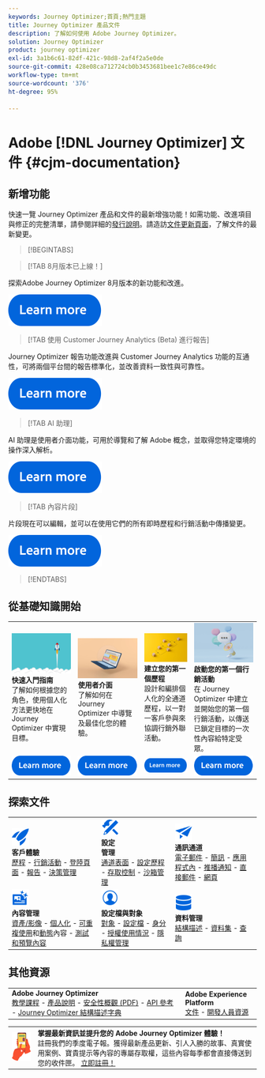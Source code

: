 ```yaml
---
keywords: Journey Optimizer;首頁;熱門主題
title: Journey Optimizer 產品文件
description: 了解如何使用 Adobe Journey Optimizer。
solution: Journey Optimizer
product: journey optimizer
exl-id: 3a1b6c61-82df-421c-98d8-2af4f2a5e0de
source-git-commit: 428e08ca712724cb0b3453681bee1c7e86ce49dc
workflow-type: tm+mt
source-wordcount: '376'
ht-degree: 95%

---
```


# Adobe [!DNL Journey Optimizer] 文件 {#cjm-documentation}

## 新增功能

快速一覽 Journey Optimizer 產品和文件的最新增強功能！如需功能、改進項目與修正的完整清單，請參閱詳細的[發行說明](using/rn/release-notes.md)。請造訪[文件更新頁面](using/rn/documentation-updates.md)，了解文件的最新變更。

>[!BEGINTABS]

>[!TAB 8月版本已上線！]

探索Adobe Journey Optimizer 8月版本的新功能和改進。

[![了解更多](using/assets/do-not-localize/learn-more-button.svg)](using/rn/release-notes.md)

>[!TAB 使用 Customer Journey Analytics (Beta) 進行報告]

Journey Optimizer 報告功能改進與 Customer Journey Analytics 功能的互通性，可將兩個平台間的報告標準化，並改善資料一致性與可靠性。

[![了解更多](using/assets/do-not-localize/learn-more-button.svg)](using/reports/cja-ajo.md)

>[!TAB AI 助理]

AI 助理是使用者介面功能，可用於導覽和了解 Adobe 概念，並取得您特定環境的操作深入解析。 

[![了解更多](using/assets/do-not-localize/learn-more-button.svg)](/help/using/start/ai-assistant.md)

>[!TAB 內容片段]

片段現在可以編輯，並可以在使用它們的所有即時歷程和行銷活動中傳播變更。

[![了解更多](using/assets/do-not-localize/learn-more-button.svg)](using/content-management/fragments.md)

>[!ENDTABS]

## 從基礎知識開始

<table style="table-layout:fixed">
  <tr style="border: 0;">
    <td>
    <a href="using/start/quick-start.md"><img src="using/assets/do-not-localize/start-quick.png"></a>
    <div><strong>快速入門指南</strong><br/>了解如何根據您的角色，使用個人化方法更快地在 Journey Optimizer 中實現目標。</div>
    </td>
    <td>
    <a href="using/start/user-interface.md"><img src="using/assets/do-not-localize/start-interface.jpeg"></a>
    <div><strong>使用者介面</strong><br/>了解如何在 Journey Optimizer 中導覽及最佳化您的體驗。</div>
    </td>
    <td>
    <a href="using/building-journeys/journey-gs.md"><img src="using/assets/do-not-localize/start-journey.jpeg"></a>
    <div><strong>建立您的第一個歷程</strong><br/>設計和編排個人化的全通道歷程，以一對一客戶參與來協調行銷外聯活動。 
    </div>
    </td>
    <td>
    <a href="using/campaigns/create-campaign.md"><img src="using/assets/do-not-localize/start-campaign.jpeg"></a>
    <div><strong>啟動您的第一個行銷活動</strong><br/>在 Journey Optimizer 中建立並開始您的第一個行銷活動，以傳送已鎖定目標的一次性內容給特定受眾。</div>
    </td>
  </tr>
  <tr style="border: 0;">
    <td align="center"><a href="using/start/quick-start.md"><img src="using/assets/do-not-localize/learn-more-button.svg"></a></td>
    <td align="center"><a href="using/start/user-interface.md"><img src="using/assets/do-not-localize/learn-more-button.svg"></a></td>
    <td align="center"><a href="using/building-journeys/journey-gs.md"><img src="using/assets/do-not-localize/learn-more-button.svg"></a></td>
    <td align="center"><a href="using/campaigns/create-campaign.md"><img src="using/assets/do-not-localize/learn-more-button.svg"></a></td>
    </tr>
</table>

## 探索文件

<table style="table-layout:auto">
  <tr style="border: 0;">
    <td>
      <img src="using/assets/do-not-localize/icon-quick-start.svg" width="35px"><br/>
      <strong>客戶體驗</strong><br/><a href="using/building-journeys/journey.md">歷程</a> - <a href="using/campaigns/get-started-with-campaigns.md">行銷活動</a> - <a href="using/landing-pages/get-started-lp.md">登陸頁面</a> - <a href="using/reports/live-report.md">報告</a> - <a href="using/offers/get-started/starting-offer-decisioning.md">決策管理</a>
    </td>
    <td>
      <img src="using/assets/do-not-localize/icon-configure.svg" width="35px"><br/>
      <strong>設定<br/>管理</strong><br/><a href="using/configuration/channel-surfaces.md">通道表面</a> - <a href="using/configuration/about-data-sources-events-actions.md">設定歷程</a> - <a href="using/administration/permissions-overview.md">存取控制</a> - <a href="using/administration/sandboxes.md">沙箱管理</a>
    </td>
    <td>
      <img src="using/assets/do-not-localize/icon-campaign.svg" width="35px"><br/>
      <strong>通訊通道</strong><br/><a href="using/email/get-started-email.md">電子郵件</a> - <a href="using/sms/get-started-sms.md">簡訊</a> - <a href="using/in-app/get-started-in-app.md">應用程式內</a> - <a href="using/push/get-started-push.md">推播通知</a> - <a href="using/direct-mail/get-started-direct-mail.md">直接郵件</a> - <a href="using/web/get-started-web.md">網頁</a>
    </td>
  </tr>
  <tr style="border: 0;">
    <td>
      <img src="using/assets/do-not-localize/icon-content.svg" width="35px"><br/>
      <strong>內容管理</strong><br/><a href="using/content-management/assets.md">資產/影像</a> - <a href="using/personalization/personalize.md">個人化</a> - <a href="using/content-management/content-templates.md">可重複使用</a>和<a href="using/personalization/dynamic-content.md">動態</a>內容 - <a href="using/content-management/preview-test.md">測試和預覽內容</a>
    </td>
    <td>
      <img src="using/assets/do-not-localize/icon_profile-audience.svg" width="35px"><br/>
      <strong>設定檔與對象</strong><br/><a href="using/audience/about-audiences.md">對象</a> - <a href="using/audience/get-started-profiles.md">設定檔</a> - <a href="using/audience/get-started-identity.md">身分</a> - <a href="using/audience/license-usage.md">授權使用情況</a> - <a href="using/privacy/get-started-privacy.md">隱私權管理</a>
    </td>
    <td>
      <img src="using/assets/do-not-localize/icon-data.svg" width="35px"><br/>
      <strong>資料管理</strong><br/><a href="using/data/get-started-schemas.md">結構描述</a> - <a href="using/data/get-started-datasets.md">資料集</a> - <a href="using/data/get-started-queries.md">查詢</a>
    </td>
  </tr>
</table>

## 其他資源

<table style="table-layout:fixed"><tr style="border: 0;">
<td><strong>Adobe Journey Optimizer</strong><br/>
<a href="https://experienceleague.adobe.com/docs/journey-optimizer-learn/tutorials/overview.html?lang=zh-Hant" target="_blank">教學課程</a> - <a href="https://helpx.adobe.com/tw/legal/product-descriptions/adobe-journey-optimizer.html" target="_blank">產品說明</a> - <a href="https://www.adobe.com/content/dam/cc/en/security/pdfs/AJO_SecurityOverview.pdf" target="_blank">安全性概觀 (PDF)</a> - <a href="https://developer.adobe.com/journey-optimizer-apis/" target="_blank">API 參考</a> - <a href="https://experienceleague.adobe.com/tools/ajo-schemas/schema-dictionary.html?lang=zh-Hant" target="_blank">Journey Optimizer 結構描述字典</a>

</td>
<td><strong>Adobe Experience Platform</strong><br/>
<a href="https://experienceleague.adobe.com/docs/experience-platform/landing/home.html?lang=zh-Hant" target="_blank">文件</a> - <a href="https://www.adobe.com/tw/experience-platform/documentation-and-developer-resources.html" target="_blank">開發人員資源</a>
</td>
</tr></table>

<table style="table-layout:auto"><tr style="border: 0;"><td><img src="using/assets/do-not-localize/newsletter.png"></td><td>
<b>掌握最新資訊並提升您的 Adobe Journey Optimizer 體驗！</b><br/>註冊我們的季度電子報。獲得最新產品更新、引人入勝的故事、真實使用案例、寶貴提示等內容的專屬存取權，這些內容每季都會直接傳送到您的收件匣。 <a href="https://www.adobe.com/subscription/Adobe_Journey_Optimizer_NL.html">立即註冊！</a></td></tr></table>
